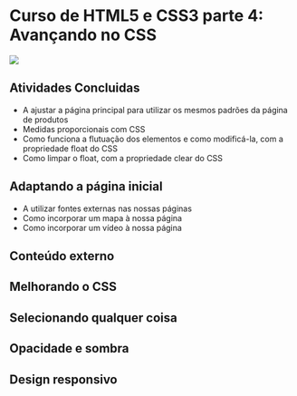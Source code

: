 # Curso de HTML5 e CSS3 parte 4: Avançando no CSS
![](https://alura.com.br/assets/api/share/curso-html5-css3-avancando-css.png)

## Atividades Concluidas
- A ajustar a página principal para utilizar os mesmos padrões da página de produtos
- Medidas proporcionais com CSS
- Como funciona a flutuação dos elementos e como modificá-la, com a propriedade float do CSS
- Como limpar o float, com a propriedade clear do CSS

## Adaptando a página inicial
- A utilizar fontes externas nas nossas páginas
- Como incorporar um mapa à nossa página
- Como incorporar um vídeo à nossa página
## Conteúdo externo

## Melhorando o CSS

## Selecionando qualquer coisa

## Opacidade e sombra

## Design responsivo



